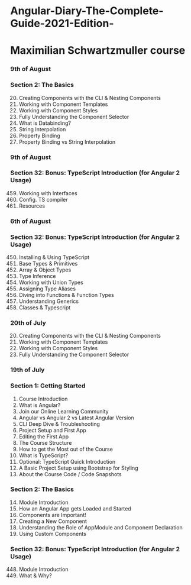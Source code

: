 # Angular-Diary-The-Complete-Guide-2021-Edition-
# Maximilian Schwartzmuller course

### 9th of August
### Section 2: The Basics
20. Creating Components with the CLI & Nesting Components
21. Working with Component Templates
22. Working with Component Styles
23. Fully Understanding the Component Selector
25. What is Databinding?
26. String Interpolation
27. Property Binding
28. Property Binding vs String Interpolation

### 9th of August
### Section 32: Bonus: TypeScript Introduction (for Angular 2 Usage)
459. Working with Interfaces
460. Config. TS compiler
461. Resources

### 6th of August
### Section 32: Bonus: TypeScript Introduction (for Angular 2 Usage)

450. Installing & Using TypeScript
451. Base Types & Primitives
452. Array & Object Types
453. Type Inference
454. Working with Union Types
455. Assigning Type Aliases
456. Diving into Functions & Function Types
457. Understanding Generics
458. Classes & Typescript


### 20th of July

20. Creating Components with the CLI & Nesting Components
21. Working with Component Templates
22. Working with Component Styles
23. Fully Understanding the Component Selector

### 19th of July
### Section 1: Getting Started
1. Course Introduction
2. What is Angular?
3. Join our Online Learning Community
4. Angular vs Angular 2 vs Latest Angular
Version
5. CLI Deep Dive & Troubleshooting
6. Project Setup and First App
7. Editing the First App
8. The Course Structure
9. How to get the Most out of the Course
10. What is TypeScript?
11. Optional: TypeScript Quick Introduction
12. A Basic Project Setup using Bootstrap for
Styling
13. About the Course Code / Code Snapshots

### Section 2: The Basics
14. Module Introduction
15. How an Angular App gets Loaded and
Started
16. Components are Important!
17. Creating a New Component
18. Understanding the Role of AppModule
and Component Declaration
19. Using Custom Components

### Section 32: Bonus: TypeScript Introduction (for Angular 2 Usage)
448. Module Introduction
449. What & Why?
